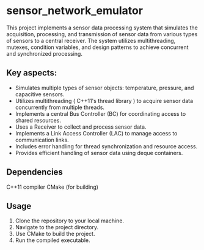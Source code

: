 # sensor_network_emulator

This project implements a sensor data processing system that simulates the acquisition, processing, and transmission of sensor data from various types of sensors to a central receiver. The system utilizes multithreading, mutexes, condition variables, and design patterns to achieve concurrent and synchronized processing.

## Key aspects:
 - Simulates multiple types of sensor objects: temperature, pressure, and capacitive sensors.
 - Utilizes multithreading ( C++11's thread library ) to acquire sensor data concurrently from multiple threads.
 - Implements a central Bus Controller (BC) for coordinating access to shared resources.
 - Uses a Receiver to collect and process sensor data.
 - Implements a Link Access Controller (LAC) to manage access to communication links.
 - Includes error handling for thread synchronization and resource access.
 - Provides efficient handling of sensor data using deque containers.

## Dependencies
C++11 compiler
CMake (for building)

## Usage
1. Clone the repository to your local machine.
2. Navigate to the project directory.
3. Use CMake to build the project.
4. Run the compiled executable.
